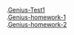 .[Genius-Test1](https://arturchuniak.github.io/Genius-Test1/)<br>
.[Genius-homework-1](https://arturchuniak.github.io/Genius-homework-1/)<br>
.[Genius-homework-2](https://arturchuniak.github.io/Genius-homework-2/)<br>

